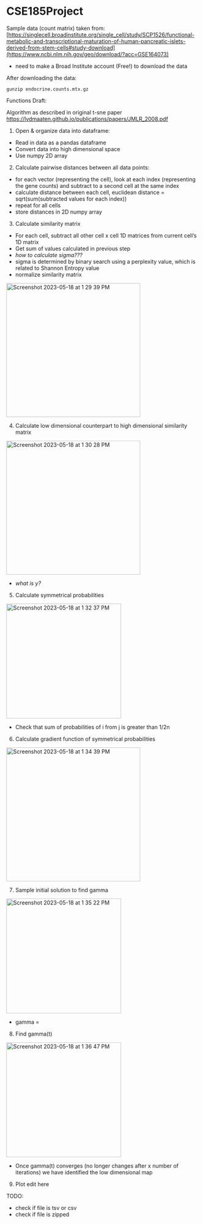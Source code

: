 # CSE185Project

Sample data (count matrix) taken from: 
[https://singlecell.broadinstitute.org/single_cell/study/SCP1526/functional-metabolic-and-transcriptional-maturation-of-human-pancreatic-islets-derived-from-stem-cells#study-download](https://www.ncbi.nlm.nih.gov/geo/download/?acc=GSE164073)
* need to make a Broad Institute account (Free!) to download the data


After downloading the data: 

```
gunzip endocrine.counts.mtx.gz
```

Functions Draft:

Algorithm as described in original t-sne paper https://lvdmaaten.github.io/publications/papers/JMLR_2008.pdf

1. Open & organize data into dataframe:
  * Read in data as a pandas dataframe 
  * Convert data into high dimensional space 
  * Use numpy 2D array
  
2. Calculate pairwise distances between all data points:
  * for each vector (representing the cell), look at each index (representing the gene counts) and subtract to a second cell at the same index
  * calculate distance between each cell, euclidean distance = sqrt(sum(subtracted values for each index))
  * repeat for all cells 
  * store distances in 2D numpy array 
  
3. Calculate similarity matrix
  *  For each cell, subtract all other cell x cell 1D matrices from current cell’s 1D matrix
  *  Get sum of values calculated in previous step
  *  *how to calculate sigma???*
  *  sigma is determined by binary search using a perplexity value, which is related to Shannon Entropy value 
  *  normalize similarity matrix 
<img width="350" alt="Screenshot 2023-05-18 at 1 29 39 PM" src="https://github.com/m1ma0314/CSE185Project/assets/59674595/997a4eea-2650-4d4b-b39d-e2b5193a27a3">

4. Calculate low dimensional counterpart to high dimensional similarity matrix 
<img width="350" alt="Screenshot 2023-05-18 at 1 30 28 PM" src="https://github.com/m1ma0314/CSE185Project/assets/59674595/7b6c75da-2372-4cd9-b092-86b08590d5a6">


  * *what is y?* 

5. Calculate symmetrical probabilities
<img width="300" alt="Screenshot 2023-05-18 at 1 32 37 PM" src="https://github.com/m1ma0314/CSE185Project/assets/59674595/0883fc13-748b-46c3-aefd-fd969cc2fd74">

  * Check that sum of probabilities of i from j is greater than 1/2n
  
6. Calculate gradient function of symmetrical probabilities 
<img width="350" alt="Screenshot 2023-05-18 at 1 34 39 PM" src="https://github.com/m1ma0314/CSE185Project/assets/59674595/a500f4cf-aac3-466a-bda7-8150a9477d2b">

7. Sample initial solution to find gamma 
<img width="300" alt="Screenshot 2023-05-18 at 1 35 22 PM" src="https://github.com/m1ma0314/CSE185Project/assets/59674595/5475e934-fd2f-4303-b330-918ca6023875">

  * gamma = 
  
8. Find gamma(t) 
<img width="300" alt="Screenshot 2023-05-18 at 1 36 47 PM" src="https://github.com/m1ma0314/CSE185Project/assets/59674595/f245809c-2f02-4c2d-ba6d-d1afa489ad5d">

  * Once gamma(t) converges (no longer changes after x number of iterations) we have identified the low dimensional map 
   
9. Plot 
edit here


TODO: 
* check if file is tsv or csv
* check if file is zipped
